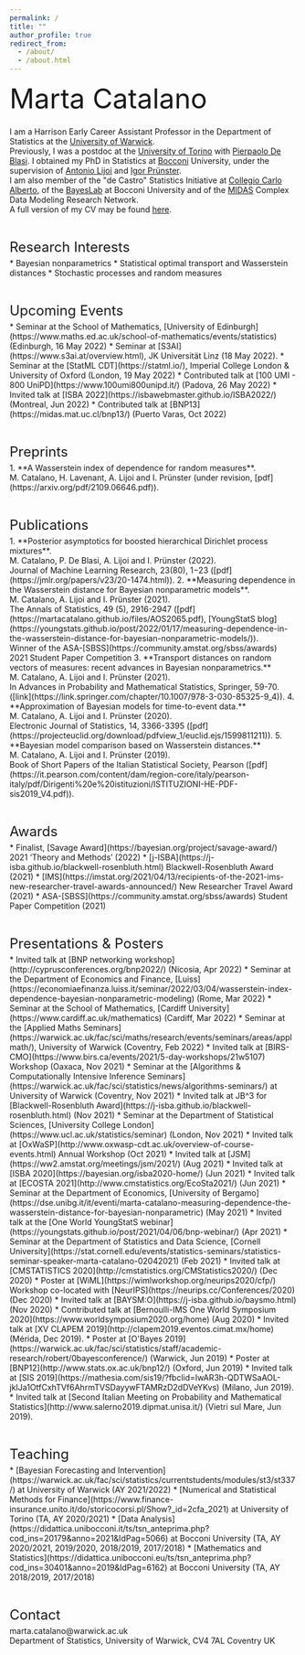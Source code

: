 ```yaml
---
permalink: /
title: ""
author_profile: true
redirect_from: 
  - /about/
  - /about.html
---
```



<p style = "margin-bottom:20px;"><font  size="7" >  Marta Catalano <br> </font> </p>
  
  
I am a Harrison Early Career Assistant Professor in the Department of Statistics at the [University of Warwick](https://warwick.ac.uk/fac/sci/statistics/). <br> 
Previously, I was a postdoc at the [University of Torino](https://www.esomas.unito.it/do/home.pl)  with [Pierpaolo De Blasi](https://sites.google.com/a/carloalberto.org/pdeblasi/). I  obtained my PhD in Statistics at [Bocconi](https://www.unibocconi.eu/wps/wcm/connect/Bocconi/SitoPubblico_EN/Navigation+Tree/Home/Faculty+and+Research/Departments/Decision+Sciences/) University, under the supervision of [Antonio Lijoi](http://mypage.unibocconi.it/antoniolijoi/) and [Igor Prünster](http://didattica.unibocconi.it/mypage/index.php?IdUte=187032&cognome=PRUENSTER&nome=IGOR&urlBackMy=). <br> 
I am also member of the "de Castro" Statistics Initiative at [Collegio Carlo Alberto](https://www.carloalberto.org/research/statistics-initiative/), of the [BayesLab](https://bayeslab.unibocconi.eu/) at Bocconi University and of the [MIDAS](https://midas.mat.uc.cl/network/) Complex Data Modeling Research Network.<br> 
A full version of my CV may be found [here](https://martacatalano.github.io/files/CV_MartaCatalano_22.05.pdf).

<p style = "margin-bottom:5px;"> <font size="5" > <br>  Research Interests  </font></p>
* Bayesian nonparametrics 
* Statistical optimal transport and Wasserstein distances
* Stochastic processes and random measures

<p style = "margin-bottom:5px;"> <font size="5" > <br>  Upcoming Events  </font></p>
<!-- * The [Optimal Transport in Statistics](https://warwick.ac.uk/fac/sci/maths/research/events/seminars/areas/otsrg/) reading group at Warwick has started on Oct 6 in hybrid mode. Contact the organisers to join! -->
<!-- * ~~Seminar at [MOKAPLAN](https://team.inria.fr/mokaplan/), Inria Paris (6 Apr 2022)~~ (postponed) -->
* Seminar at the School of Mathematics, [University of Edinburgh](https://www.maths.ed.ac.uk/school-of-mathematics/events/statistics) (Edinburgh, 16 May 2022)
* Seminar at [S3AI](https://www.s3ai.at/overview.html), JK Universität Linz (18 May 2022). 
* Seminar at the  [StatML CDT](https://statml.io/), Imperial College London & University of Oxford (London, 19 May 2022)
* Contributed talk at [100 UMI - 800 UniPD](https://www.100umi800unipd.it/) (Padova, 26 May 2022)
* Invited talk at [ISBA 2022](https://isbawebmaster.github.io/ISBA2022/) (Montreal, Jun 2022)
* Contributed talk at [BNP13](https://midas.mat.uc.cl/bnp13/) (Puerto Varas, Oct 2022)

<p style = "margin-bottom:5px;"> <font size="5" > <br> Preprints  </font></p>
1.  **A Wasserstein index of dependence for random measures**. <br>
M. Catalano, H. Lavenant, A. Lijoi and I. Prünster (under revision, [pdf](https://arxiv.org/pdf/2109.06646.pdf)).

<p style = "margin-bottom:5px;"> <font size="5" > <br> Publications  </font></p>
1.  **Posterior asymptotics for boosted hierarchical Dirichlet process mixtures**. <br>
M. Catalano, P. De Blasi, A. Lijoi and I. Prünster (2022).  <br>
Journal of Machine Learning Research, 23(80), 1−23 ([pdf](https://jmlr.org/papers/v23/20-1474.html)). 
2.  **Measuring dependence in the Wasserstein distance for Bayesian nonparametric models**. <br> 
M. Catalano, A. Lijoi and I. Prünster (2021).<br>
The Annals of Statistics, 49 (5), 2916-2947 ([pdf](https://martacatalano.github.io/files/AOS2065.pdf), [YoungStatS blog](https://youngstats.github.io/post/2022/01/17/measuring-dependence-in-the-wasserstein-distance-for-bayesian-nonparametric-models/)). <br>
Winner of the ASA-[SBSS](https://community.amstat.org/sbss/awards) 2021 Student Paper Competition
3. **Transport distances on random vectors of measures: recent advances in Bayesian nonparametrics.** <br>
M. Catalano, A. Lijoi and I. Prünster (2021). <br>
In Advances in Probability and Mathematical Statistics, Springer, 59-70. ([link](https://link.springer.com/chapter/10.1007/978-3-030-85325-9_4)).
4.  **Approximation of Bayesian models for time-to-event data.** <br>
M. Catalano, A. Lijoi and I. Prünster (2020). <br>
Electronic Journal of Statistics, 14, 3366-3395 ([pdf](https://projecteuclid.org/download/pdfview_1/euclid.ejs/1599811211)).
5.  **Bayesian model comparison based on Wasserstein distances.** <br>
M. Catalano, A. Lijoi and I. Prünster (2019). <br>
Book of Short Papers of the Italian Statistical Society, Pearson ([pdf](https://it.pearson.com/content/dam/region-core/italy/pearson-italy/pdf/Dirigenti%20e%20istituzioni/ISTITUZIONI-HE-PDF-sis2019_V4.pdf)).

<p style = "margin-bottom:5px;"> <font size="5" > <br> Awards  </font></p>
* Finalist, [Savage Award](https://bayesian.org/project/savage-award/) 2021 ‘Theory and Methods’ (2022)
* [j-ISBA](https://j-isba.github.io/blackwell-rosenbluth.html) Blackwell-Rosenbluth Award (2021)
* [IMS](https://imstat.org/2021/04/13/recipients-of-the-2021-ims-new-researcher-travel-awards-announced/) New Researcher Travel Award (2021)
* ASA-[SBSS](https://community.amstat.org/sbss/awards) Student Paper Competition (2021)

<p style = "margin-bottom:5px;"> <font size="5" > <br> Presentations & Posters  </font></p>
* Invited talk at [BNP networking workshop](http://cyprusconferences.org/bnp2022/) (Nicosia, Apr 2022)
* Seminar at the Department of Economics and Finance, [Luiss](https://economiaefinanza.luiss.it/seminar/2022/03/04/wasserstein-index-dependence-bayesian-nonparametric-modeling) (Rome, Mar 2022)
* Seminar at the School of Mathematics, [Cardiff University](https://www.cardiff.ac.uk/mathematics) (Cardiff, Mar 2022)
* Seminar at the [Applied Maths Seminars](https://warwick.ac.uk/fac/sci/maths/research/events/seminars/areas/applmath/), University of Warwick (Coventry, Feb 2022)
* Invited talk at [BIRS-CMO](https://www.birs.ca/events/2021/5-day-workshops/21w5107) Workshop (Oaxaca, Nov 2021)
* Seminar at the [Algorithms & Computationally Intensive Inference Seminars](https://warwick.ac.uk/fac/sci/statistics/news/algorithms-seminars/) at University of Warwick (Coventry, Nov 2021)
* Invited talk at JB^3 for [Blackwell-Rosenbluth Award](https://j-isba.github.io/blackwell-rosenbluth.html) (Nov 2021)
* Seminar at the Department of Statistical Sciences,  [University College London](https://www.ucl.ac.uk/statistics/seminar) (London, Nov 2021)
* Invited talk at [OxWaSP](http://www.oxwasp-cdt.ac.uk/overview-of-course-events.html) Annual Workshop (Oct 2021)
* Invited talk at [JSM](https://ww2.amstat.org/meetings/jsm/2021/) (Aug 2021)
* Invited talk at [ISBA 2020](https://bayesian.org/isba2020-home/) (Jun 2021)
* Invited talk at [ECOSTA 2021](http://www.cmstatistics.org/EcoSta2021/) (Jun 2021)
* Seminar at the Department of Economics, [University of Bergamo](https://dse.unibg.it/it/eventi/marta-catalano-measuring-dependence-the-wasserstein-distance-for-bayesian-nonparametric) (May 2021)
* Invited talk at the [One World YoungStatS webinar](https://youngstats.github.io/post/2021/04/06/bnp-webinar/) (Apr 2021)
* Seminar at the Department of Statistics and Data Science, [Cornell University](https://stat.cornell.edu/events/statistics-seminars/statistics-seminar-speaker-marta-catalano-02042021) (Feb 2021)
* Invited talk at [CMSTATISTICS 2020](http://cmstatistics.org/CMStatistics2020/) (Dec 2020)
* Poster at [WiML](https://wimlworkshop.org/neurips2020/cfp/) Workshop co-located with [NeurIPS](https://neurips.cc/Conferences/2020) (Dec 2020)
* Invited talk at [BAYSM:O](https://j-isba.github.io/baysmo.html) (Nov 2020)
* Contributed talk at [Bernoulli-IMS One World Symposium 2020](https://www.worldsymposium2020.org/home) (Aug 2020)
* Invited talk at [XV CLAPEM 2019](http://clapem2019.eventos.cimat.mx/home) (Mérida, Dec 2019).
* Poster at [O'Bayes 2019](https://warwick.ac.uk/fac/sci/statistics/staff/academic-research/robert/0bayesconference/) (Warwick, Jun 2019)
* Poster at [BNP12](http://www.stats.ox.ac.uk/bnp12/) (Oxford, Jun 2019)
* Invited talk at [SIS 2019](https://mathesia.com/sis19/?fbclid=IwAR3h-QDTWSaAOL-jkIJa1OtfCxhTVf6AhrmTVSDayywFTAMRzD2dDVeYKvs) (Milano, Jun 2019).
* Invited talk at [Second Italian Meeting on Probability and Mathematical Statistics](http://www.salerno2019.dipmat.unisa.it/) (Vietri sul Mare, Jun 2019).

<p style = "margin-bottom:5px;"> <font size="5" margin-bottom = "1em"> <br>  Teaching  </font></p>
* [Bayesian Forecasting and Intervention](https://warwick.ac.uk/fac/sci/statistics/currentstudents/modules/st3/st337/) at University of Warwick (AY 2021/2022)
* [Numerical and Statistical Methods for Finance](https://www.finance-insurance.unito.it/do/storicocorsi.pl/Show?_id=2cfa_2021) at University of Torino (TA, AY 2020/2021)
* [Data Analysis](https://didattica.unibocconi.it/ts/tsn_anteprima.php?cod_ins=20179&anno=2021&IdPag=5066) at Bocconi University (TA, AY 2020/2021, 2019/2020, 2018/2019, 2017/2018)
* [Mathematics and Statistics](https://didattica.unibocconi.eu/ts/tsn_anteprima.php?cod_ins=30401&anno=2019&IdPag=6162) at Bocconi University (TA, AY 2018/2019, 2017/2018)

<p style = "margin-bottom:5px;"> <font size="5" > <br> Contact  </font></p>
marta.catalano@warwick.ac.uk <br> 
Department of Statistics, University of Warwick, CV4 7AL Coventry UK

